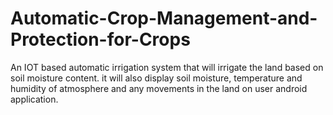 # Automatic-Crop-Management-and-Protection-for-Crops
An IOT based automatic irrigation system that will irrigate the land based on soil moisture content. it will also display soil moisture, temperature and humidity of atmosphere and any movements in the land on user android application.
